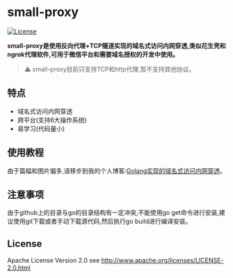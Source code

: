 small-proxy
=======
[![License](https://img.shields.io/badge/license-apache2-blue.svg)](LICENSE)

**small-proxy是使用反向代理+TCP隧道实现的域名式访问内网穿透,类似花生壳和ngrok代理软件,可用于微信平台和需要域名授权的开发中使用。**

> ⚠ small-proxy目前只支持TCP和http代理,暂不支持其他协议。

## 特点

- 域名式访问内网穿透
- 跨平台(支持6大操作系统)
- 易学习(代码量小)

## 使用教程

由于篇幅和图片偏多,请移步到我的个人博客:[Golang实现的域名式访问内网穿透](http://www.5lazy.cn/post-138.html)。

## 注意事项

由于github上的目录与go的目录结构有一定冲突,不能使用go get命令进行安装,建议使用git下载或者手动下载源代码,然后执行go build进行编译安装。

## License

Apache License Version 2.0 see http://www.apache.org/licenses/LICENSE-2.0.html
